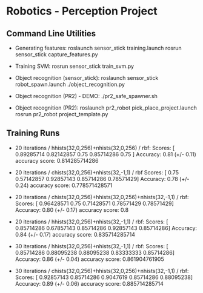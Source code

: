 # Robotics - Perception Project

## Command Line Utilities

* Generating features:
roslaunch sensor_stick training.launch
rosrun sensor_stick capture_features.py

* Training SVM:
rosrun sensor_stick train_svm.py

* Object recognition (sensor_stick):
roslaunch sensor_stick robot_spawn.launch
./object_recognition.py

* Object recognition (PR2) - DEMO:
./pr2_safe_spawner.sh

* Object recognition (PR2):
roslaunch pr2_robot pick_place_project.launch
rosrun pr2_robot project_template.py

## Training Runs

* 20 iterations / hhists(32,0,256)+nhists(32,0,256) / rbf:
Scores: [ 0.89285714  0.82142857  0.75        0.85714286  0.75      ]
Accuracy: 0.81 (+/- 0.11)
accuracy score: 0.814285714286

* 20 iterations / chists(32,0,256)+nhists(32,-1,1) / rbf
Scores: [ 0.75        0.57142857  0.92857143  0.85714286  0.78571429]
Accuracy: 0.78 (+/- 0.24)
accuracy score: 0.778571428571

* 20 iterations / chists(32,0,256)+hhists(32,0,256)+nhists(32,-1,1) / rbf:
Scores: [ 0.96428571  0.75        0.71428571  0.78571429  0.78571429]
Accuracy: 0.80 (+/- 0.17)
accuracy score: 0.8

* 20 iterations / hhists(32,0,256)+nhists(32,-1,1) / rbf:
Scores: [ 0.85714286  0.67857143  0.85714286  0.92857143  0.85714286]
Accuracy: 0.84 (+/- 0.17)
accuracy score: 0.835714285714

* 30 iterations / hhists(32,0,256)+nhists(32,-1,1) / rbf:
Scores: [ 0.85714286  0.88095238  0.88095238  0.83333333  0.85714286]
Accuracy: 0.86 (+/- 0.04)
accuracy score: 0.861904761905

* 30 iterations / chists(32,0,256)+hhists(32,0,256)+nhists(32,-1,1) / rbf:
Scores: [ 0.92857143  0.85714286  0.9047619   0.85714286  0.88095238]
Accuracy: 0.89 (+/- 0.06)
accuracy score: 0.885714285714

